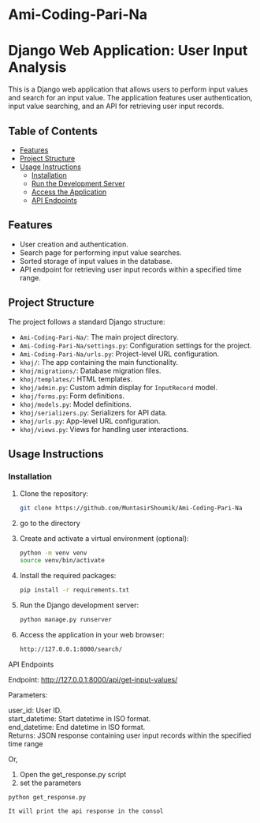 # Ami-Coding-Pari-Na

# Django Web Application: User Input Analysis

This is a Django web application that allows users to perform input values and search for an input value. The application features user authentication, input value searching, and an API for retrieving user input records.

## Table of Contents
- [Features](#features)
- [Project Structure](#project-structure)
- [Usage Instructions](#usage-instructions)
  - [Installation](#installation)
  - [Run the Development Server](#run-the-development-server)
  - [Access the Application](#access-the-application)
  - [API Endpoints](#api-endpoints)


## Features

- User creation and authentication.
- Search page for performing input value searches.
- Sorted storage of input values in the database.
- API endpoint for retrieving user input records within a specified time range.

## Project Structure

The project follows a standard Django structure:



- `Ami-Coding-Pari-Na/`: The main project directory.
- `Ami-Coding-Pari-Na/settings.py`: Configuration settings for the project.
- `Ami-Coding-Pari-Na/urls.py`: Project-level URL configuration.
- `khoj/`: The app containing the main functionality.
- `khoj/migrations/`: Database migration files.
- `khoj/templates/`: HTML templates.
- `khoj/admin.py`: Custom admin display for `InputRecord` model.
- `khoj/forms.py`: Form definitions.
- `khoj/models.py`: Model definitions.
- `khoj/serializers.py`: Serializers for API data.
- `khoj/urls.py`: App-level URL configuration.
- `khoj/views.py`: Views for handling user interactions.

## Usage Instructions

### Installation

1. Clone the repository:

   ```bash
   git clone https://github.com/MuntasirShoumik/Ami-Coding-Pari-Na
   

2. go to the directory

3. Create and activate a virtual environment (optional):

   ```bash
   python -m venv venv
   source venv/bin/activate

4. Install the required packages:
   
   ```bash
   pip install -r requirements.txt
   
5. Run the Django development server:

   ```bash
   python manage.py runserver   

6. Access the application in your web browser:

   ```bash
   http://127.0.0.1:8000/search/

API Endpoints

Endpoint: http://127.0.0.1:8000/api/get-input-values/<br>

Parameters:<br>

user_id: User ID.<br>
start_datetime: Start datetime in ISO format.<br>
end_datetime: End datetime in ISO format.<br>
Returns: JSON response containing user input records within the specified time range<br>

Or, <br>

1. Open the get_response.py script
2. set the parameters

```bash
python get_response.py

It will print the api response in the consol
